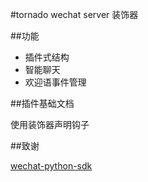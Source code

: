 #tornado wechat server
装饰器

##功能

+ 插件式结构
+ 智能聊天
+ 欢迎语事件管理

##插件基础文档

使用装饰器声明钩子

##致谢

[wechat-python-sdk](https://github.com/wechat-python-sdk/wechat-python-sdk)